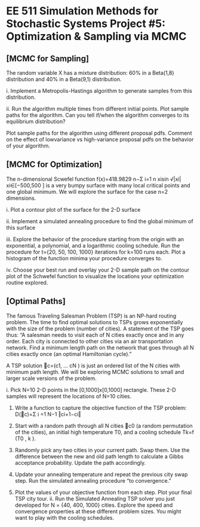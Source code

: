 EE 511 Simulation Methods for Stochastic Systems Project #5: Optimization & Sampling via MCMC
===============================================================================================

[MCMC for Sampling]
-------------------
The random variable X has a mixture distribution: 60% in a Beta(1,8) distribution and 40% in a Beta(9,1)
distribution.

i. Implement a Metropolis-Hastings algorithm to generate samples from this distribution.

ii. Run the algorithm multiple times from different initial points. Plot sample paths for the algorithm.
Can you tell if/when the algorithm converges to its equilibrium distribution?

Plot sample paths for the algorithm using different proposal pdfs. Comment on the effect of lowvariance
vs high-variance proposal pdfs on the behavior of your algorithm.

[MCMC for Optimization]
--------------------------
The n-dimensional Scwefel function
f(x)=418.9829 n−Σ
i=1
n
xisin √|xi|
xi∈[−500,500 ]
is a very bumpy surface with many local critical points and one global minimum. We will explore the
surface for the case n=2 dimensions.

i. Plot a contour plot of the surface for the 2-D surface

ii. Implement a simulated annealing procedure to find the global minimum of this surface

iii. Explore the behavior of the procedure starting from the origin with an exponential, a polynomial, and a
logarithmic cooling schedule. Run the procedure for t={20, 50, 100, 1000} iterations for k=100 runs each.
Plot a histogram of the function minima your procedure converges to.

iv. Choose your best run and overlay your 2-D sample path on the contour plot of the Schwefel function to
visualize the locations your optimization routine explored.

[Optimal Paths]
----------------
The famous Traveling Salesman Problem (TSP) is an NP-hard routing problem. The time to find optimal
solutions to TSPs grows exponentially with the size of the problem (number of cities). A statement of the
TSP goes thus:
“A salesman needs to visit each of N cities exactly once and in any order. Each city is connected to other
cities via an air transportation network. Find a minimum length path on the network that goes through all
N cities exactly once (an optimal Hamiltonian cycle).”

A TSP solution ⃗c=(c1, ... cN ) is just an ordered list of the N cities with minimum path length. We will be
exploring MCMC solutions to small and larger scale versions of the problem.

i. Pick N=10 2-D points in the [0,1000]x[0,1000] rectangle. These 2-D samples will represent the
locations of N=10 cities.
1. Write a function to capture the objective function of the TSP problem:
D(⃗c)=Σ
i =1
N−1
‖ci+1−ci‖

2. Start with a random path through all N cities ⃗c0 (a random permutation of the cities), an initial
high temperature T0, and a cooling schedule Tk=f (T0 , k ).

3. Randomly pick any two cities in your current path. Swap them. Use the difference between the
new and old path length to calculate a Gibbs acceptance probability. Update the path
accordingly.

4. Update your annealing temperature and repeat the previous city swap step. Run the simulated
annealing procedure “to convergence.”

5. Plot the values of your objective function from each step. Plot your final TSP city tour.
ii. Run the Simulated Annealing TSP solver you just developed for N = {40, 400, 1000} cities. Explore
the speed and convergence properties at these different problem sizes. You might want to play with
the cooling schedules.
